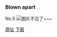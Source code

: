 ### Blown apart
No.5
![图片不见了~~~](https://imgs.xkcd.com/comics/blownapart_color.jpg)

[原址](https://xkcd.com//5) [下载](https://imgs.xkcd.com/comics/blownapart_color.jpg)

